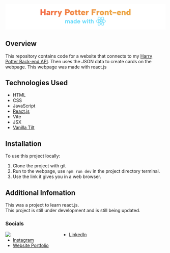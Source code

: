 <img src="./hp-frontend-react.png" alt="harry potter frontend made with react.js">

## Overview

This repository contains code for a website that connects to my [Harry Potter Back-end API](https://github.com/SomeProfoundName/aacw-harrypotter-backend-api). Then uses the JSON data to create cards on the webpage. This webpage was made with react.js

## Technologies Used

- HTML
- CSS
- JavaScript
- [React.js](https://react.dev/)
- Vite
- JSX
- [Vanilla Tilt](https://micku7zu.github.io/vanilla-tilt.js/)

## Installation

To use this project locally:

1. Clone the project with git
2. Run to the webpage, use `npm run dev` in the project directory terminal.
3. Use the link it gives you in a web browser.

## Additional Infomation

This was a project to learn react.js. <br>
This project is still under development and is still being updated. 

### Socials 

<img align="left" src="./ME-pf.gif" width="200">

- [LinkedIn](https://www.linkedin.com/in/collinscomondi/) <br>
- [Instagram](https://www.instagram.com/someprofoundname/) <br>
- [Website Portfolio](https://www.someprofoundname.com)
